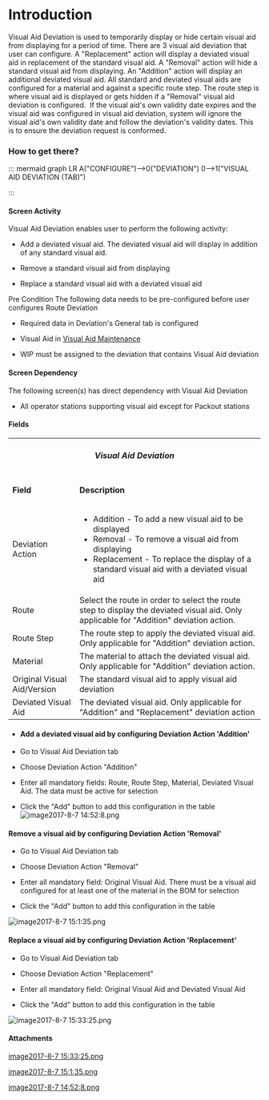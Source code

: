 # Introduction

Visual Aid Deviation is used to temporarily display or hide certain visual aid from displaying for a period of time. There are 3 visual aid deviation that user can configure. A "Replacement" action will display a deviated visual aid in replacement of the standard visual aid. A "Removal" action will hide a standard visual aid from displaying. An "Addition" action will display an additional deviated visual aid. All standard and deviated visual aids are configured for a material and against a specific route step. The route step is where visual aid is displayed or gets hidden if a "Removal" visual aid deviation is configured. 
If the visual aid's own validity date expires and the visual aid was configured in visual aid deviation, system will ignore the visual aid's own validity date and follow the deviation's validity dates. This is to ensure the deviation request is conformed. 



### How to get there?



::: mermaid
graph LR
A("CONFIGURE")-->0("DEVIATION")
0-->1("VISUAL AID DEVIATION (TAB)")

:::


#### Screen Activity


Visual Aid Deviation enables user to perform the following activity:

- Add a deviated visual aid. The deviated visual aid will display in addition of any standard visual aid.

- Remove a standard visual aid from displaying

- Replace a standard visual aid with a deviated visual aid

Pre Condition
The following data needs to be pre-configured before user configures Route Deviation

- Required data in Deviation's General tab is configured

- Visual Aid in
[Visual Aid Maintenance](/iFactory-JGP-MES/iFactory-JGP-MES-Home/iFactory-JGP-MS/CONTENT/General-Production/Visual-Aid.md)
- WIP must be assigned to the deviation that contains Visual Aid deviation




#### Screen Dependency


The following screen(s) has direct dependency with Visual Aid Deviation

- All operator stations supporting visual aid except for Packout stations



#### Fields 



<table class="confluenceTable"><tbody><tr><td colspan="2" style="text-align: center;" class="confluenceTd"><h5 id="VisualAidDeviation(4.2)-VisualAidDeviation"><strong>Visual Aid Deviation</strong></h5></td></tr><tr><td class="highlight confluenceTd"><p><strong>Field</strong></p></td><td class="highlight confluenceTd"><p><strong>Description</strong></p></td></tr><tr><td class="confluenceTd"><p>Deviation Action</p></td><td class="confluenceTd"><ul><li>Addition - To add a new visual aid to be displayed</li><li>Removal - To remove a visual aid from displaying</li><li>Replacement - To replace the display of a standard visual aid with a deviated visual aid</li></ul></td></tr><tr><td colspan="1" class="confluenceTd">Route</td><td colspan="1" class="confluenceTd">Select the route in order to select the route step to display the deviated visual aid. Only applicable for "Addition" deviation action.</td></tr><tr><td colspan="1" class="confluenceTd">Route Step</td><td colspan="1" class="confluenceTd">The route step to apply the deviated visual aid. <span>Only applicable for "Addition" deviation action.</span></td></tr><tr><td colspan="1" class="confluenceTd">Material</td><td colspan="1" class="confluenceTd">The material to attach the deviated visual aid. <span>Only applicable for "Addition" deviation action.</span></td></tr><tr><td colspan="1" class="confluenceTd">Original Visual Aid/Version</td><td colspan="1" class="confluenceTd">The standard visual aid to apply visual aid deviation</td></tr><tr><td colspan="1" class="confluenceTd">Deviated Visual Aid</td><td colspan="1" class="confluenceTd"><span>The deviated visual aid. Only applicable for "Addition" and "Replacement" deviation action</span></td></tr></tbody></table>


- #### **Add a deviated visual aid by configuring Deviation Action 'Addition'**



- Go to Visual Aid Deviation tab

- Choose Deviation Action "Addition"

- Enter all mandatory fields: Route, Route Step, Material, Deviated Visual Aid. The data must be active for selection

- Click the "Add" button to add this configuration in the table
![image2017-8-7 14:52:8.png](/.attachments/29918365.png)




#### Remove a visual aid by configuring Deviation Action 'Removal'




- Go to Visual Aid Deviation tab

- Choose Deviation Action "Removal"

- Enter all mandatory field: Original Visual Aid. There must be a visual aid configured for at least one of the material in the BOM for selection

- Click the "Add" button to add this configuration in the table

![image2017-8-7 15:1:35.png](/.attachments/29918364.png)





#### Replace a visual aid by configuring Deviation Action 'Replacement'




- Go to Visual Aid Deviation tab

- Choose Deviation Action "Replacement"

- Enter all mandatory field: Original Visual Aid and Deviated Visual Aid

- Click the "Add" button to add this configuration in the table


![image2017-8-7 15:33:25.png](/.attachments/29918363.png)




#### Attachments

[image2017-8-7 15:33:25.png](/.attachments/29918363.png)
[image2017-8-7 15:1:35.png](/.attachments/29918364.png)
[image2017-8-7 14:52:8.png](/.attachments/29918365.png)
